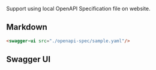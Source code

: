 Support using local OpenAPI Specification file on website.

## Markdown

```html
<swagger-ui src="./openapi-spec/sample.yaml"/>
```

## Swagger UI

<swagger-ui src="./openapi-spec/sample.yaml"/>
